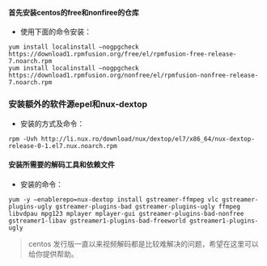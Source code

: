 #### 首先安装centos的free和nonfiree的仓库  
* 使用下面的命令安装：  
```shell
yum install localinstall –nogpgcheck https://download1.rpmfusion.org/free/el/rpmfusion-free-release-7.noarch.rpm  
yum install localinstall –nogpgcheck https://download1.rpmfusion.org/nonfree/el/rpmfusion-nonfree-release-7.noarch.rpm  
```

### 安装额外的软件源epel和nux-dextop  
* 安装的方式及命令：  
```shell
rpm -Uvh http://li.nux.ro/download/nux/dextop/el7/x86_64/nux-dextop-release-0-1.el7.nux.noarch.rpm  
```

#### 安装所需要的解码工具和依赖文件  
* 安装的命令：  
```shell
yum -y –enablerepo=nux-dextop install gstreamer-ffmpeg vlc gstreamer-plugins-ugly gstreamer-plugins-bad gstreamer-plugins-ugly ffmpeg libvdpau mpg123 mplayer mplayer-gui gstreamer-plugins-bad-nonfree gstreamer1-libav gstreamer1-plugins-bad-freeworld gstreamer1-plugins-ugly  
```

> centos 发行版一直以来视频解码都是比较难解决的问题，希望在这里可以给你提供帮助。  
